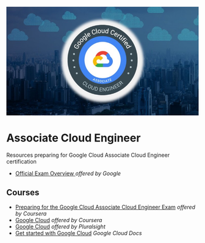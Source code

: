 ![ACEimage](ace.jpg)


# Associate Cloud Engineer 

Resources preparing for Google Cloud Associate Cloud Engineer certification

* [Official Exam Overview ](https://cloud.google.com/certification/cloud-engineer) *offered by Google*

## Courses 
  * [Preparing for the Google Cloud Associate Cloud Engineer Exam](https://www.coursera.org/learn/preparing-cloud-associate-cloud-engineer-exam#syllabus) *offered by Coursera*
  * [Google Cloud](https://www.coursera.org/googlecloud) *offered by Coursera*
  * [Google Cloud](https://www.pluralsight.com/authors/google-cloud?aid=7010a000002LUv2AAG&promo=&utm_source=non_branded&utm_medium=digital_paid_search_google&utm_campaign=XYZ_EMEA_Dynamic&utm_content=&gclid=EAIaIQobChMIqZz5kuj26QIVDflRCh0ijQeuEAAYASAAEgJB2_D_BwE) *offered by Pluralsight*
  * [Get started with Google Cloud](https://cloud.google.com/docs) *Google Cloud Docs*
